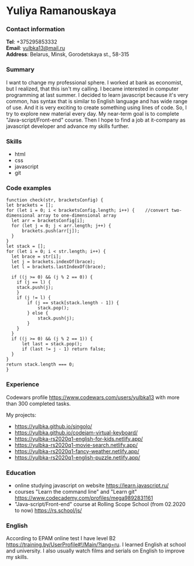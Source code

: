 # Yuliya Ramanouskaya

### Contact information  
**Tel**: +375295853332  
**Email**: yulbka13@mail.ru  
**Address**: Belarus, Minsk, Gorodetskaya st., 58-315  
### Summary  
I want to change my professional sphere. I worked at bank as economist, but I realized, that this isn't my calling. I became interested in computer  programming at last summer. I decided to learn javascript because it's very common, has syntax that is similar to English language and has wide range of use. And it is very exciting to create something using lines of code. So, I try to explore new material every day. My near-term goal is to complete "Java-script/Front-end" course. Then I hope to find a job at it-company as javascript developer and advance my skills further.  
### Skills  
- html
- css
- javascript
- git  
### Code examples  
    function check(str, bracketsConfig) {
    let brackets = [];
    for (let i = 0; i < bracketsConfig.length; i++) {    //convert two-dimensional array to one-dimensional array
      let arr = bracketsConfig[i];
      for (let j = 0; j < arr.length; j++) {
          brackets.push(arr[j]);
      }      
    }
    let stack = [];  
    for (let i = 0; i < str.length; i++) {
      let brace = str[i];      
      let j = brackets.indexOf(brace);           
      let l = brackets.lastIndexOf(brace);
       
      if ((j >= 0) && (j % 2 == 0)) {
        if (j == l) {  
        stack.push(j);
        } 
        if (j != l) {
            if (j == stack[stack.length - 1]) {
                stack.pop();
            } else {
                stack.push(j);
            }
        }
      }
      if ((j >= 0) && (j % 2 == 1)) {
          let last = stack.pop();
          if (last != j - 1) return false;
      }  
    }
    return stack.length === 0;
    }
### Experience  
Codewars profile <https://www.codewars.com/users/yulbka13> with more than 300 completed tasks.

My projects:
- <https://yulbka.github.io/singolo/>
- <https://yulbka.github.io/codejam-virtual-keyboard/>
- <https://yulbka-rs2020q1-english-for-kids.netlify.app/>
- <https://yulbka-rs2020q1-movie-search.netlify.app/>
- <https://yulbka-rs2020q1-fancy-weather.netlify.app/>
- <https://yulbka-rs2020q1-english-puzzle.netlify.app/>
### Education  
- online studying javascript on website <https://learn.javascript.ru/>
- courses "Learn the command line" and "Learn git" <https://www.codecademy.com/profiles/mega9892831161>
- "Java-script/Front-end" course at Rolling Scope School (from 02.2020 to now) <https://rs.school/js/>
### English
According to EPAM online test I have level B2 <https://training.by/UserProfile#!/Main/?lang=ru>. I learned English at school and university. I also usually watch films and serials on English to improve my skills.
